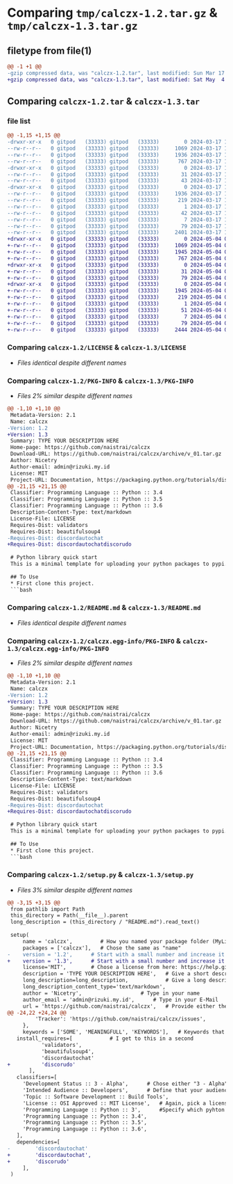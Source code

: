 # Comparing `tmp/calczx-1.2.tar.gz` & `tmp/calczx-1.3.tar.gz`

## filetype from file(1)

```diff
@@ -1 +1 @@
-gzip compressed data, was "calczx-1.2.tar", last modified: Sun Mar 17 12:36:14 2024, max compression
+gzip compressed data, was "calczx-1.3.tar", last modified: Sat May  4 07:10:53 2024, max compression
```

## Comparing `calczx-1.2.tar` & `calczx-1.3.tar`

### file list

```diff
@@ -1,15 +1,15 @@
-drwxr-xr-x   0 gitpod   (33333) gitpod   (33333)        0 2024-03-17 12:36:14.736750 calczx-1.2/
--rw-r--r--   0 gitpod   (33333) gitpod   (33333)     1069 2024-03-17 12:30:48.000000 calczx-1.2/LICENSE
--rw-r--r--   0 gitpod   (33333) gitpod   (33333)     1936 2024-03-17 12:36:14.736750 calczx-1.2/PKG-INFO
--rw-r--r--   0 gitpod   (33333) gitpod   (33333)      767 2024-03-17 12:30:48.000000 calczx-1.2/README.md
-drwxr-xr-x   0 gitpod   (33333) gitpod   (33333)        0 2024-03-17 12:36:14.736750 calczx-1.2/calczx/
--rw-r--r--   0 gitpod   (33333) gitpod   (33333)       31 2024-03-17 12:30:48.000000 calczx-1.2/calczx/__init__.py
--rw-r--r--   0 gitpod   (33333) gitpod   (33333)       43 2024-03-17 12:33:40.000000 calczx-1.2/calczx/main.py
-drwxr-xr-x   0 gitpod   (33333) gitpod   (33333)        0 2024-03-17 12:36:14.736750 calczx-1.2/calczx.egg-info/
--rw-r--r--   0 gitpod   (33333) gitpod   (33333)     1936 2024-03-17 12:36:14.000000 calczx-1.2/calczx.egg-info/PKG-INFO
--rw-r--r--   0 gitpod   (33333) gitpod   (33333)      219 2024-03-17 12:36:14.000000 calczx-1.2/calczx.egg-info/SOURCES.txt
--rw-r--r--   0 gitpod   (33333) gitpod   (33333)        1 2024-03-17 12:36:14.000000 calczx-1.2/calczx.egg-info/dependency_links.txt
--rw-r--r--   0 gitpod   (33333) gitpod   (33333)       42 2024-03-17 12:36:14.000000 calczx-1.2/calczx.egg-info/requires.txt
--rw-r--r--   0 gitpod   (33333) gitpod   (33333)        7 2024-03-17 12:36:14.000000 calczx-1.2/calczx.egg-info/top_level.txt
--rw-r--r--   0 gitpod   (33333) gitpod   (33333)       79 2024-03-17 12:36:14.736750 calczx-1.2/setup.cfg
--rw-r--r--   0 gitpod   (33333) gitpod   (33333)     2401 2024-03-17 12:35:52.000000 calczx-1.2/setup.py
+drwxr-xr-x   0 gitpod   (33333) gitpod   (33333)        0 2024-05-04 07:10:53.801403 calczx-1.3/
+-rw-r--r--   0 gitpod   (33333) gitpod   (33333)     1069 2024-05-04 07:08:31.000000 calczx-1.3/LICENSE
+-rw-r--r--   0 gitpod   (33333) gitpod   (33333)     1945 2024-05-04 07:10:53.801403 calczx-1.3/PKG-INFO
+-rw-r--r--   0 gitpod   (33333) gitpod   (33333)      767 2024-05-04 07:08:31.000000 calczx-1.3/README.md
+drwxr-xr-x   0 gitpod   (33333) gitpod   (33333)        0 2024-05-04 07:10:53.801403 calczx-1.3/calczx/
+-rw-r--r--   0 gitpod   (33333) gitpod   (33333)       31 2024-05-04 07:08:31.000000 calczx-1.3/calczx/__init__.py
+-rw-r--r--   0 gitpod   (33333) gitpod   (33333)       79 2024-05-04 07:10:06.000000 calczx-1.3/calczx/main.py
+drwxr-xr-x   0 gitpod   (33333) gitpod   (33333)        0 2024-05-04 07:10:53.801403 calczx-1.3/calczx.egg-info/
+-rw-r--r--   0 gitpod   (33333) gitpod   (33333)     1945 2024-05-04 07:10:53.000000 calczx-1.3/calczx.egg-info/PKG-INFO
+-rw-r--r--   0 gitpod   (33333) gitpod   (33333)      219 2024-05-04 07:10:53.000000 calczx-1.3/calczx.egg-info/SOURCES.txt
+-rw-r--r--   0 gitpod   (33333) gitpod   (33333)        1 2024-05-04 07:10:53.000000 calczx-1.3/calczx.egg-info/dependency_links.txt
+-rw-r--r--   0 gitpod   (33333) gitpod   (33333)       51 2024-05-04 07:10:53.000000 calczx-1.3/calczx.egg-info/requires.txt
+-rw-r--r--   0 gitpod   (33333) gitpod   (33333)        7 2024-05-04 07:10:53.000000 calczx-1.3/calczx.egg-info/top_level.txt
+-rw-r--r--   0 gitpod   (33333) gitpod   (33333)       79 2024-05-04 07:10:53.801403 calczx-1.3/setup.cfg
+-rw-r--r--   0 gitpod   (33333) gitpod   (33333)     2444 2024-05-04 07:10:33.000000 calczx-1.3/setup.py
```

### Comparing `calczx-1.2/LICENSE` & `calczx-1.3/LICENSE`

 * *Files identical despite different names*

### Comparing `calczx-1.2/PKG-INFO` & `calczx-1.3/PKG-INFO`

 * *Files 2% similar despite different names*

```diff
@@ -1,10 +1,10 @@
 Metadata-Version: 2.1
 Name: calczx
-Version: 1.2
+Version: 1.3
 Summary: TYPE YOUR DESCRIPTION HERE
 Home-page: https://github.com/naistrai/calczx
 Download-URL: https://github.com/naistrai/calczx/archive/v_01.tar.gz
 Author: Nicetry
 Author-email: admin@rizuki.my.id
 License: MIT
 Project-URL: Documentation, https://packaging.python.org/tutorials/distributing-packages/
@@ -21,15 +21,15 @@
 Classifier: Programming Language :: Python :: 3.4
 Classifier: Programming Language :: Python :: 3.5
 Classifier: Programming Language :: Python :: 3.6
 Description-Content-Type: text/markdown
 License-File: LICENSE
 Requires-Dist: validators
 Requires-Dist: beautifulsoup4
-Requires-Dist: discordautochat
+Requires-Dist: discordautochatdiscorudo
 
 # Python library quick start
 This is a minimal template for uploading your python packages to pypi.org.
 
 ## To Use
 * First clone this project.
 ```bash
```

### Comparing `calczx-1.2/README.md` & `calczx-1.3/README.md`

 * *Files identical despite different names*

### Comparing `calczx-1.2/calczx.egg-info/PKG-INFO` & `calczx-1.3/calczx.egg-info/PKG-INFO`

 * *Files 2% similar despite different names*

```diff
@@ -1,10 +1,10 @@
 Metadata-Version: 2.1
 Name: calczx
-Version: 1.2
+Version: 1.3
 Summary: TYPE YOUR DESCRIPTION HERE
 Home-page: https://github.com/naistrai/calczx
 Download-URL: https://github.com/naistrai/calczx/archive/v_01.tar.gz
 Author: Nicetry
 Author-email: admin@rizuki.my.id
 License: MIT
 Project-URL: Documentation, https://packaging.python.org/tutorials/distributing-packages/
@@ -21,15 +21,15 @@
 Classifier: Programming Language :: Python :: 3.4
 Classifier: Programming Language :: Python :: 3.5
 Classifier: Programming Language :: Python :: 3.6
 Description-Content-Type: text/markdown
 License-File: LICENSE
 Requires-Dist: validators
 Requires-Dist: beautifulsoup4
-Requires-Dist: discordautochat
+Requires-Dist: discordautochatdiscorudo
 
 # Python library quick start
 This is a minimal template for uploading your python packages to pypi.org.
 
 ## To Use
 * First clone this project.
 ```bash
```

### Comparing `calczx-1.2/setup.py` & `calczx-1.3/setup.py`

 * *Files 3% similar despite different names*

```diff
@@ -3,15 +3,15 @@
 from pathlib import Path
 this_directory = Path(__file__).parent
 long_description = (this_directory / "README.md").read_text()
 
 setup(
     name = 'calczx',         # How you named your package folder (MyLib)
     packages = ['calczx'],   # Chose the same as "name"
-    version = '1.2',      # Start with a small number and increase it with every change you make
+    version = '1.3',      # Start with a small number and increase it with every change you make
     license='MIT',        # Chose a license from here: https://help.github.com/articles/licensing-a-repository
     description = 'TYPE YOUR DESCRIPTION HERE',   # Give a short description about your library
     long_description=long_description,            # Give a long description about your library
     long_description_content_type='text/markdown',
     author = 'Nicetry',                   # Type in your name
     author_email = 'admin@rizuki.my.id',      # Type in your E-Mail
     url = 'https://github.com/naistrai/calczx',   # Provide either the link to your github or to your website
@@ -24,22 +24,24 @@
         'Tracker': 'https://github.com/naistrai/calczx/issues',
     }, 
     keywords = ['SOME', 'MEANINGFULL', 'KEYWORDS'],   # Keywords that define your package best
   install_requires=[            # I get to this in a second
           'validators',
           'beautifulsoup4',
           'discordautochat'
+          'discorudo'
       ],
   classifiers=[
     'Development Status :: 3 - Alpha',      # Chose either "3 - Alpha", "4 - Beta" or "5 - Production/Stable" as the current state of your package
     'Intended Audience :: Developers',      # Define that your audience are developers
     'Topic :: Software Development :: Build Tools',
     'License :: OSI Approved :: MIT License',   # Again, pick a license
     'Programming Language :: Python :: 3',      #Specify which pyhton versions that you want to support
     'Programming Language :: Python :: 3.4',
     'Programming Language :: Python :: 3.5',
     'Programming Language :: Python :: 3.6',
   ], 
   dependencies=[
-        'discordautochat'
+        'discordautochat',
+        'discorudo'
     ],
 )
```


